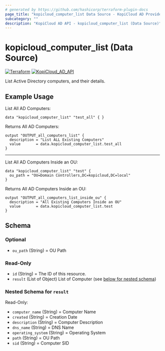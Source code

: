 ```yaml
---
# generated by https://github.com/hashicorp/terraform-plugin-docs
page_title: "kopicloud_computer_list Data Source - KopiCloud AD Provider"
subcategory: ""
description: "KopiCloud AD API - kopicloud_computer_list (Data Source)"
---
```


# kopicloud_computer_list (Data Source)
[![Terraform](https://img.shields.io/badge/terraform-v1.3+-blue.svg)](https://www.terraform.io/downloads.html) 
[![KopiCloud_AD_API](https://img.shields.io/badge/kopiCloud_ad-v1.0+-blueviolet.svg)](https://www.kopicloud-ad-api.com)

List Active Directory computers, and their details.

## Example Usage

List All AD Computers:

```
data "kopicloud_computer_list" "test_all" { }
```

Returns All AD Computers:

```
output "OUTPUT_all_computers_list" {
  description = "List ALL Existing Computers"
  value       = data.kopicloud_computer_list.test_all
}
```

----

List All AD Computers Inside an OU:

```
data "kopicloud_computer_list" "test" {
  ou_path = "OU=Domain Controllers,DC=kopicloud,DC=local"
}
```

Returns All AD Computers Inside an OU:

```
output "OUTPUT_all_computers_list_inside_ou" {
  description = "All Existing Computers Inside an OU"
  value       = data.kopicloud_computer_list.test
}
```

<!-- schema generated by tfplugindocs -->
## Schema

### Optional

- `ou_path` (String) = OU Path

### Read-Only

- `id` (String) = The ID of this resource.
- `result` (List of Object) List of Computer (see [below for nested schema](#nestedatt--result))

<a id="nestedatt--result"></a>
### Nested Schema for `result`

Read-Only:

- `computer_name` (String) = Computer Name
- `created` (String) = Creation Date
- `description` (String) = Computer Description
- `dns_name` (String) = DNS Name
- `operating_system` (String) = Operating System
- `path` (String) = OU Path
- `sid` (String) = Computer SID
